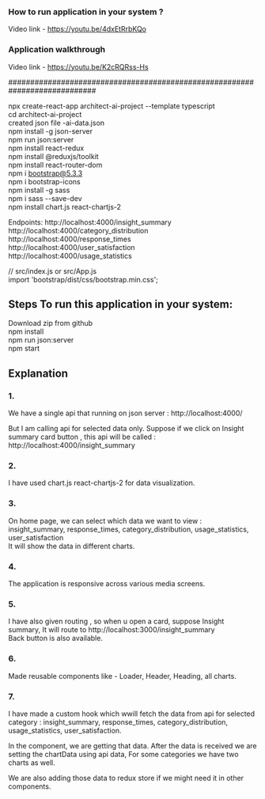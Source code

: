 ### How to run application in your system ?

Video link - https://youtu.be/4dxEtRrbKQo

### Application walkthrough

Video link - https://youtu.be/K2cRQRss-Hs

############################################################################

npx create-react-app architect-ai-project --template typescript<br />
cd architect-ai-project <br />
created json file -ai-data.json <br />
npm install -g json-server <br />
npm run json:server <br />
npm install react-redux <br />
npm install @reduxjs/toolkit <br />
npm install react-router-dom <br />
npm i bootstrap@5.3.3 <br />
npm i bootstrap-icons <br />
npm install -g sass <br />
npm i sass --save-dev <br />
npm install chart.js react-chartjs-2 <br />

Endpoints:
http://localhost:4000/insight_summary <br />
http://localhost:4000/category_distribution <br />
http://localhost:4000/response_times <br />
http://localhost:4000/user_satisfaction <br />
http://localhost:4000/usage_statistics <br />

// src/index.js or src/App.js <br />
import 'bootstrap/dist/css/bootstrap.min.css';

## Steps To run this application in your system:

Download zip from github <br />
npm install <br />
npm run json:server <br />
npm start <br />

## Explanation

### 1.

We have a single api that running on json server :
http://localhost:4000/

But I am calling api for selected data only.
Suppose if we click on Insight summary card button , this api will be called :
http://localhost:4000/insight_summary

### 2.

I have used chart.js react-chartjs-2 for data visualization.

### 3.

On home page, we can select which data we want to view :<br />
insight_summary, response_times, category_distribution, usage_statistics, user_satisfaction<br />
It will show the data in different charts.

### 4.

The application is responsive across various media screens.

### 5.

I have also given routing , so when u open a card, suppose Insight summary,
It will route to http://localhost:3000/insight_summary <br />
Back button is also available.

### 6.

Made reusable components like - Loader, Header, Heading, all charts.

### 7.

I have made a custom hook which wwill fetch the data from api for selected category :
insight_summary, response_times, category_distribution, usage_statistics, user_satisfaction.

In the component, we are getting that data. After the data is received we are setting the chartData using api data, For some categories we have two charts as well.

We are also adding those data to redux store if we might need it in other components.
